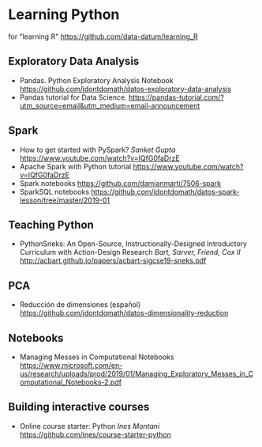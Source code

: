 # Learning Python
for "learning R" https://github.com/data-datum/learning_R

## Exploratory Data Analysis

* Pandas. Python Exploratory Analysis Notebook https://github.com/idontdomath/datos-exploratory-data-analysis
* Pandas tutorial for Data Science. https://pandas-tutorial.com/?utm_source=email&utm_medium=email-announcement

## Spark  
* How to get started with PySpark? _Sanket Gupta_ https://www.youtube.com/watch?v=IQfG0faDrzE
* Apache Spark with Python tutorial https://www.youtube.com/watch?v=IQfG0faDrzE
* Spark notebooks https://github.com/damianmarti/7506-spark 
* SparkSQL notebooks https://github.com/idontdomath/datos-spark-lesson/tree/master/2019-01

## Teaching Python

* PythonSneks: An Open-Source, Instructionally-Designed Introductory Curriculum with Action-Design Research _Bart, Sarver, Friend, Cox II_ http://acbart.github.io/papers/acbart-sigcse19-sneks.pdf

## PCA
* Reducción de dimensiones (español) https://github.com/idontdomath/datos-dimensionality-reduction

## Notebooks

* Managing Messes in Computational Notebooks https://www.microsoft.com/en-us/research/uploads/prod/2019/01/Managing_Exploratory_Messes_in_Computational_Notebooks-2.pdf

## Building interactive courses
* Online course starter: Python _Ines Montani_ https://github.com/ines/course-starter-python

